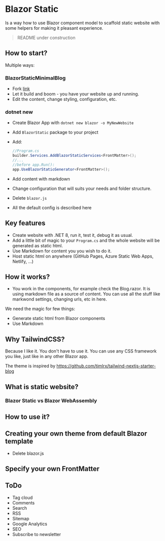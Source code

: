 ﻿# Blazor Static

Is a way how to use Blazor component model to scaffold static website with some helpers for making it pleasant experience.

> README under construction

## How to start?

Multiple ways:

### BlazorStaticMinimalBlog

- Fork [link](https://github.com/tesar-tech/BlazorStaticMinimalBlog)
- Let it build and boom - you have your website up and running.
- Edit the content, change styling, configuration, etc.

### dotnet new
- Create Blazor App with `dotnet new blazor -o MyNewWebsite`
- Add `BlazorStatic` package to your project
- Add:
 
  ```csharp
  //Program.cs
  builder.Services.AddBlazorStaticServices<FrontMatter>(); 
  //...
  //before app.Run():
  app.UseBlazorStaticGenerator<FrontMatter>();
  ```
- Add content with markdown
- Change configuration that will suits your needs and folder structure.
- Delete `blazor.js` 
- All the default config is described here 



## Key features

- Create website with .NET 8, run it, test it, debug it as usual.
- Add a little bit of magic to your `Program.cs` and the whole website will be generated as static html.
- Use Markdown for content you you wish to do it. 
- Host static html on anywhere (GitHub Pages, Azure Static Web Apps, Netlify, ...)

## How it works?

- You work in the components, for example check the Blog.razor. It is using markdown file as a source of content.
You can use all the stuff like markwond settings, changing urls, etc in here.

We need the magic for few things:

- Generate static html from Blazor components
- Use Markdown

## Why TailwindCSS?

Because I like it. You don't have to use it. You can use any CSS framework you like, just like in any other Blazor app.

The theme is inspired by https://github.com/timlrx/tailwind-nextjs-starter-blog

## What is static website?

### Blazor Static vs Blazor WebAssembly

## How to use it?

## Creating your own theme from default Blazor template

- Delete blazor.js

## Specify your own FrontMatter

## ToDo

- Tag cloud
- Comments
- Search
- RSS
- Sitemap
- Google Analytics
- SEO
- Subscribe to newsletter
